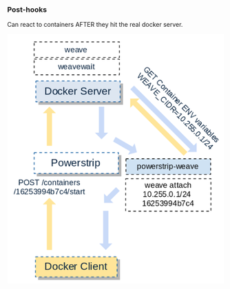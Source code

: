 ### Post-hooks

Can react to containers AFTER they hit the real docker server.

![Post-hooks](images/posthooks.png "Post-hooks")